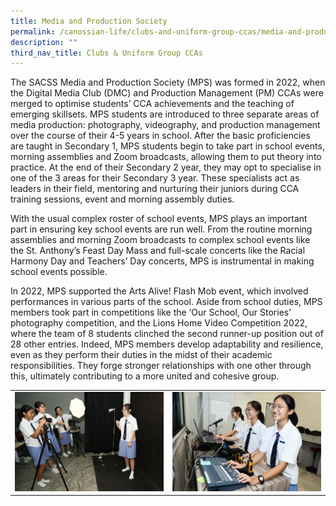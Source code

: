 ```yaml
---
title: Media and Production Society
permalink: /canossian-life/clubs-and-uniform-group-ccas/media-and-production-society/
description: ""
third_nav_title: Clubs & Uniform Group CCAs
---
```



The SACSS Media and Production Society (MPS) was formed in 2022, when the Digital Media Club (DMC) and Production Management (PM) CCAs were merged to optimise students’ CCA achievements and the teaching of emerging skillsets. MPS students are introduced to three separate areas of media production: photography, videography, and production management over the course of their 4-5 years in school. After the basic proficiencies are taught in Secondary 1, MPS students begin to take part in school events, morning assemblies and Zoom broadcasts, allowing them to put theory into practice. At the end of their Secondary 2 year, they may opt to specialise in one of the 3 areas for their Secondary 3 year. These specialists act as leaders in their field, mentoring and nurturing their juniors during CCA training sessions, event and morning assembly duties.

With the usual complex roster of school events, MPS plays an important part in ensuring key school events are run well. From the routine morning assemblies and morning Zoom broadcasts to complex school events like the St. Anthony’s Feast Day Mass and full-scale concerts like the Racial Harmony Day and Teachers’ Day concerts, MPS is instrumental in making school events possible.

In 2022, MPS supported the Arts Alive! Flash Mob event, which involved performances in various parts of the school. Aside from school duties, MPS members took part in competitions like the ‘Our School, Our Stories’ photography competition, and the Lions Home Video Competition 2022, where the team of 8 students clinched the second runner-up position out of 28 other entries. Indeed, MPS members develop adaptability and resilience, even as they perform their duties in the midst of their academic responsibilities. They forge stronger relationships with one other through this, ultimately contributing to a more united and cohesive group.

|   |   |
|---|---|
| ![](/images/004a2807.jpg) |![](/images/004a3058.jpg) | 